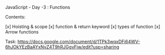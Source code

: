 JavaScript - Day -3 : Functions

Contents:

[x] Hoisting & scope
[x] function & return keyword
[x] types of function
[x] Arrow functions

Task: https://docs.google.com/document/d/1TPk3wqxDFi64WV-6hJOkYEzBaAYxNvZ4T9hRJGgvFjw/edit?usp=sharing
